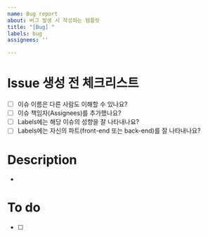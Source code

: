 ```yaml
---
name: Bug report
about: 버그 발생 시 작성하는 템플릿
title: "[Bug] "
labels: bug
assignees: ''

---
```


<!-- (주석) 모두가 보는 이슈입니다. 다른 사람도 이해 할 수 있는 언어로 작성해주시길 바래요~ 바른 말 고운 말 쓰라 이 말이야! -->

# Issue 생성 전 체크리스트
- [ ] 이슈 이름은 다른 사람도 이해할 수 있나요?
- [ ] 이슈 책임자(Assignees)를 추가했나요?
- [ ] Labels에는 해당 이슈의 성향을 잘 나타내나요?
- [ ] Labels에는 자신의 파트(front-end 또는 back-end)를 잘 나타내나요?

# Description
- 

# To do
- [ ] 
